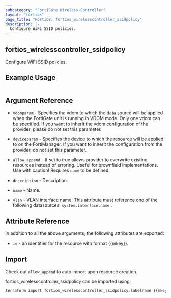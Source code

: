 ```yaml
---
subcategory: "FortiGate Wireless-Controller"
layout: "fortios"
page_title: "FortiOS: fortios_wirelesscontroller_ssidpolicy"
description: |-
  Configure WiFi SSID policies.
---
```


## fortios_wirelesscontroller_ssidpolicy
Configure WiFi SSID policies.

## Example Usage

```hcl

```

## Argument Reference
* `vdomparam` - Specifies the vdom to which the data source will be applied when the FortiGate unit is running in VDOM mode. Only one vdom can be specified. If you want to inherit the vdom configuration of the provider, please do not set this parameter.
* `deviceparam` - Specifies the device to which the resource will be applied to on the FortiManager. If you want to inherit the configuration from the provider, do not set this parameter.
* `allow_append` - If set to true allows provider to overwrite existing resources instead of erroring. Useful for brownfield implementations. Use with caution! Requires `name` to be defined.

* `description` - Description.
* `name` - Name.
* `vlan` - VLAN interface name. This attribute must reference one of the following datasources: `system.interface.name` .

## Attribute Reference

In addition to all the above arguments, the following attributes are exported:
* `id` - an identifier for the resource with format {{mkey}}.

## Import

Check out `allow_append` to auto import upon resource creation.

fortios_wirelesscontroller_ssidpolicy can be imported using:
```sh
terraform import fortios_wirelesscontroller_ssidpolicy.labelname {{mkey}}
```
